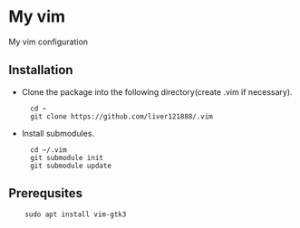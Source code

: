 # My vim
My vim configuration

## Installation

- Clone the package into the following directory(create .vim if necessary).

        cd ~
        git clone https://github.com/liver121888/.vim
        
- Install submodules.

        cd ~/.vim
        git submodule init
        git submodule update
        
## Prerequsites

        sudo apt install vim-gtk3
